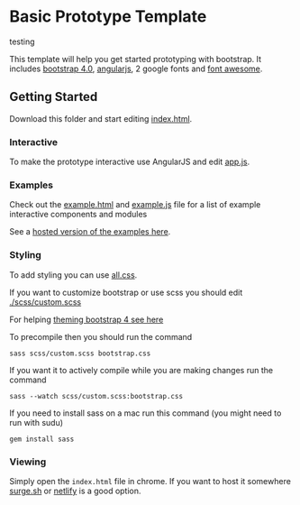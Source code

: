# Basic Prototype Template

testing

This template will help you get started prototyping with bootstrap. It includes [bootstrap 4.0](https://getbootstrap.com/), [angularjs](https://angularjs.org/), 2 google fonts and [font awesome](https://fontawesome.com/icons).

## Getting Started
Download this folder and start editing [index.html](index.html).

### Interactive
To make the prototype interactive use AngularJS and edit [app.js](app.js).

### Examples
Check out the [example.html](example.html) and [example.js](example.js) file for a list of example interactive components and modules

See a [hosted version of the examples here](https://prototype-template.netlify.com/examples.html).

### Styling
To add styling you can use [all.css](all.css).

If you want to customize bootstrap or use scss you should edit [./scss/custom.scss](./scss/custom.scss`)

For helping [theming bootstrap 4 see here](https://getbootstrap.com/docs/4.0/getting-started/theming/)

To precompile then you should run the command
```
sass scss/custom.scss bootstrap.css
```

If you want it to actively compile while you are making changes run the command
```
sass --watch scss/custom.scss:bootstrap.css
```

If you need to install sass on a mac run this command (you might need to run with sudu)
```
gem install sass
```

### Viewing
Simply open the `index.html` file in chrome. If you want to host it somewhere [surge.sh](http://surge.sh/) or [netlify](https://www.netlify.com/) is a good option.
